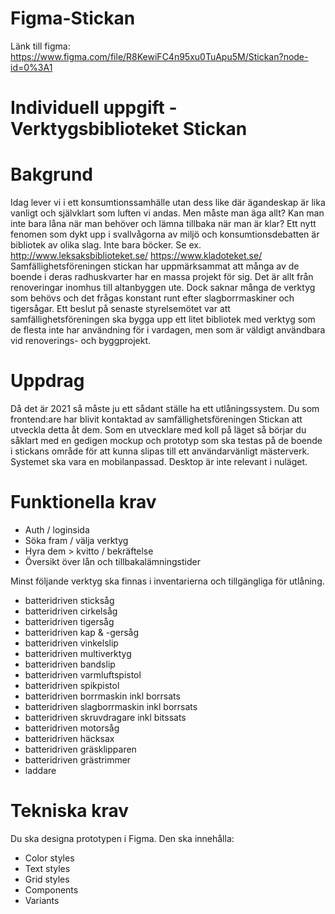# Figma-Stickan

Länk till figma: https://www.figma.com/file/R8KewiFC4n95xu0TuApu5M/Stickan?node-id=0%3A1

# Individuell uppgift - Verktygsbiblioteket Stickan
# Bakgrund

Idag lever vi i ett konsumtionssamhälle utan dess like där ägandeskap är lika vanligt och
självklart som luften vi andas. Men måste man äga allt? Kan man inte bara låna när man
behöver och lämna tillbaka när man är klar?
Ett nytt fenomen som dykt upp i svallvågorna av miljö och konsumtionsdebatten är bibliotek
av olika slag. Inte bara böcker. Se ex.
http://www.leksaksbiblioteket.se/
https://www.kladoteket.se/
Samfällighetsföreningen stickan har uppmärksammat att många av de boende i deras
radhuskvarter har en massa projekt för sig. Det är allt från renoveringar inomhus till
altanbyggen ute. Dock saknar många de verktyg som behövs och det frågas konstant runt
efter slagborrmaskiner och tigersågar. Ett beslut på senaste styrelsemötet var att
samfällighetsföreningen ska bygga upp ett litet bibliotek med verktyg som de flesta inte har
användning för i vardagen, men som är väldigt användbara vid renoverings- och
byggprojekt.

# Uppdrag
Då det är 2021 så måste ju ett sådant ställe ha ett utlåningssystem. Du som frontend:are
har blivit kontaktad av samfällighetsföreningen Stickan att utveckla detta åt dem. Som en
utvecklare med koll på läget så börjar du såklart med en gedigen mockup och prototyp som
ska testas på de boende i stickans område för att kunna slipas till ett användarvänligt
mästerverk.
Systemet ska vara en mobilanpassad. Desktop är inte relevant i nuläget.

# Funktionella krav
* Auth / loginsida
* Söka fram / välja verktyg
* Hyra dem > kvitto / bekräftelse
* Översikt över lån och tillbakalämningstider

Minst följande verktyg ska finnas i inventarierna och tillgängliga för utlåning.

* batteridriven sticksåg
* batteridriven cirkelsåg
* batteridriven tigersåg
* batteridriven kap & -gersåg
* batteridriven vinkelslip
* batteridriven multiverktyg
* batteridriven bandslip
* batteridriven varmluftspistol
* batteridriven spikpistol
* batteridriven borrmaskin inkl borrsats
* batteridriven slagborrmaskin inkl borrsats
* batteridriven skruvdragare inkl bitssats
* batteridriven motorsåg
* batteridriven häcksax
* batteridriven gräsklipparen
* batteridriven grästrimmer
* laddare

# Tekniska krav
Du ska designa prototypen i Figma. Den ska innehålla:
* Color styles
* Text styles
* Grid styles
* Components
* Variants
